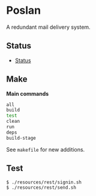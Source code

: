 # Poslan
A redundant mail delivery system.

## Status
  * [Status](docs/status/index.md)


## Make
**Main commands**

```bash
all
build
test
clean
run
deps
build-stage
```

See `makefile` for new additions.

## Test

```bash
$ ./resources/rest/signin.sh
$ ./resources/rest/send.sh
```
